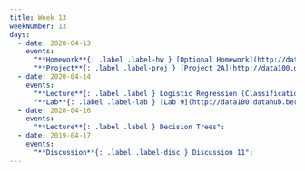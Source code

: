 ```yaml
---
title: Week 13
weekNumber: 13
days:
  - date: 2020-04-13
    events:
      "**Homework**{: .label .label-hw } [Optional Homework](http://data100.datahub.berkeley.edu/hub/user-redirect/git-sync?repo=https://github.com/DS-100/sp20&subPath=hw/optional_hw/) (due May 11)":
      "**Project**{: .label .label-proj } [Project 2A](http://data100.datahub.berkeley.edu/hub/user-redirect/git-sync?repo=https://github.com/DS-100/sp20&subPath=proj/proj2a/) (due Apr. 20)":
  - date: 2020-04-14
    events:
      "**Lecture**{: .label .label } Logistic Regression (Classification)":
      "**Lab**{: .label .label-lab } [Lab 9](http://data100.datahub.berkeley.edu/hub/user-redirect/git-sync?repo=https://github.com/DS-100/sp20&subPath=lab/lab09/) (due Apr. 20)":
  - date: 2020-04-16
    events:
      "**Lecture**{: .label .label } Decision Trees":
  - date: 2019-04-17
    events:
      "**Discussion**{: .label .label-disc } Discussion 11":
---
```

